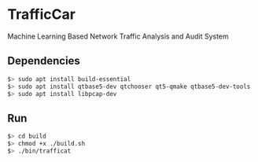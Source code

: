 TrafficCar
=====

Machine Learning Based Network Traffic Analysis and Audit System

Dependencies
-----
```bash
$> sudo apt install build-essential
$> sudo apt install qtbase5-dev qtchooser qt5-qmake qtbase5-dev-tools
$> sudo apt install libpcap-dev
```

Run
-----
```bash
$> cd build
$> chmod +x ./build.sh
$> ./bin/trafficat
```
